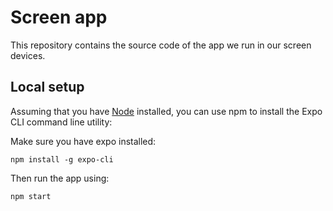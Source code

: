 # Screen app
This repository contains the source code of the app we run in our screen devices.

## Local setup
Assuming that you have [Node](https://nodejs.org/en/download/) installed, you can use npm to install the Expo CLI command line utility:

Make sure you have expo installed:
```
npm install -g expo-cli
```

Then run the app using:
```
npm start
```

